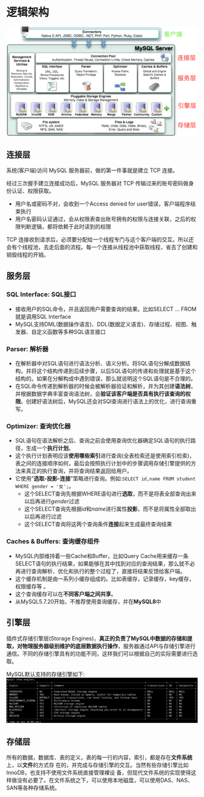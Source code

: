 # 逻辑架构
![逻辑架构+![逻辑架构+20231114155041](httpsraw.githubusercontent.comloli0conpicgomasterimages%E9%80%BB%E8%BE%91%E6%9E%B6%E6%9E%84%2B20231114155041.png%2B2023-11-14-15-50-42)](https://raw.githubusercontent.com/loli0con/picgo/master/images/%E9%80%BB%E8%BE%91%E6%9E%B6%E6%9E%84%2B!%5B%E9%80%BB%E8%BE%91%E6%9E%B6%E6%9E%84%2B20231114155041%5D(httpsraw.githubusercontent.comloli0conpicgomasterimages%25E9%2580%25BB%25E8%25BE%2591%25E6%259E%25B6%25E6%259E%2584%252B20231114155041.png%252B2023-11-14-15-50-42).png%2B2023-11-14-15-55-22)

## 连接层
系统(客户端)访问 MySQL 服务器前，做的第一件事就是建立 TCP 连接。

经过三次握手建立连接成功后，MySQL 服务器对 TCP 传输过来的账号密码做身份认证、权限获取。
* 用户名或密码不对，会收到一个Access denied for user错误，客户端程序结束执行
* 用户名密码认证通过，会从权限表查出账号拥有的权限与连接关联，之后的权限判断逻辑，都将依赖于此时读到的权限

TCP 连接收到请求后，必须要分配给一个线程专门与这个客户端的交互。所以还会有个线程池，去走后面的流程。每一个连接从线程池中获取线程，省去了创建和销毁线程的开销。

## 服务层

### SQL Interface: SQL接口
* 接收用户的SQL命令，并且返回用户需要查询的结果。比如SELECT ... FROM就是调用SQL Interface
* MySQL支持DML(数据操作语言)、DDL(数据定义语言)、存储过程、视图、触发器、自定义函数等多种SQL语言接口

### Parser: 解析器
* 在解析器中对SQL语句进行语法分析、语义分析。将SQL语句分解成数据结构，并将这个结构传递到后续步骤，以后SQL语句的传递和处理就是基于这个结构的。如果在分解构成中遇到错误，那么就说明这个SQL语句是不合理的。
* 在SQL命令传递到解析器的时候会被解析器验证和解析，并为其创建**语法树**，并根据数据字典丰富查询语法树，会**验证该客户端是否具有执行该查询的权限**。创建好语法树后，MySQL还会对SQl查询进行语法上的优化，进行查询重写。

### Optimizer: 查询优化器
* SQL语句在语法解析之后、查询之前会使用查询优化器确定SQL语句的执行路径，生成一个**执行计划**。
* 这个执行计划表明应该**使用哪些索引**进行查询(全表检索还是使用索引检索)，表之间的连接顺序如何，最后会按照执行计划中的步骤调用存储引擎提供的方法来真正的执行查询，并将查询结果返回给用户。
* 它使用“**选取-投影-连接**”策略进行查询。例如:`SELECT id,name FROM student WHERE gender = '女';`。
  * 这个SELECT查询先根据WHERE语句进行**选取**，而不是将表全部查询出来以后再进行*gender*过滤
  * 这个SELECT查询先根据*id*和*name*进行属性**投影**，而不是将属性全部取出以后再进行过滤
  * 这个SELECT查询将这两个查询条件**连接**起来生成最终查询结果

### Caches & Buffers: 查询缓存组件
* MySQL内部维持着一些Cache和Buffer，比如Query Cache用来缓存一条SELECT语句的执行结果，如果能够在其中找到对应的查询结果，那么就不必再进行查询解析、优化和执行的整个过程了，直接将结果反馈给客户端。
* 这个缓存机制是由一系列小缓存组成的。比如表缓存，记录缓存，key缓存，权限缓存等 。
* 这个查询缓存可以在**不同客户端之间共享**。
* 从MySQL5.7.20开始，不推荐使用查询缓存，并在**MySQL8**中

## 引擎层
插件式存储引擎层(Storage Engines)，**真正的负责了MySQL中数据的存储和提取，对物理服务器级别维护的底层数据执行操作**，服务器通过API与存储引擎进行通信。不同的存储引擎具有的功能不同，这样我们可以根据自己的实际需要进行选取。

MySQL默认支持的存储引擎如下:
![逻辑架构+20231114161438](https://raw.githubusercontent.com/loli0con/picgo/master/images/%E9%80%BB%E8%BE%91%E6%9E%B6%E6%9E%84%2B20231114161438.png%2B2023-11-14-16-14-39)

## 存储层
所有的数据，数据库、表的定义，表的每一行的内容，索引，都是存在**文件系统**上，以**文件**的方式存 在的，并完成与存储引擎的交互。当然有些存储引擎比如InnoDB，也支持不使用文件系统直接管理裸设 备，但现代文件系统的实现使得这样做没有必要了。在文件系统之下，可以使用本地磁盘，可以使用DAS、NAS、SAN等各种存储系统。